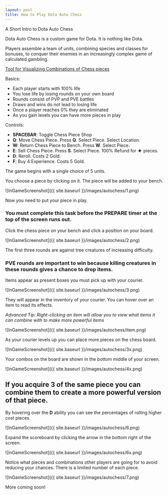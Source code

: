 ```yaml
---
layout: post
title: How to Play Dota Auto Chess
---
```


A Short Intro to Dota Auto Chess

Dota Auto Chess is a custom game for Dota. It is nothing like Dota. 

Players assemble a team of units, combining species and classes for bonuses, to conquer their enemies in an increasingly complex game of calculated gambling.

[Tool for Visualizing Combinations of Chess pieces](http://dota.wassuh.com)

Basics:
 - Each player starts with 100% life
 - You lose life by losing rounds on your own board
 - Rounds consist of PVP and PVE battles
 - Draws and wins do not lead to losing life
 - Once a player reaches 0% they are eliminated
 - As you gain levels you can have more pieces in play

Controls:
 - **SPACEBAR**: Toggle Chess Piece Shop
 - **Q**: Move Chess Piece. Press **Q**. Select Piece. Select Location.
 - **W**: Return Chess Piece to Bench. Press **W**. Select Piece.
 - **E**: Sell Chess Piece. Press **S**. Select Piece. 100% Refund for ★ pieces.
 - **D**: Reroll. Costs 2 Gold.
 - **F**: Buy 4 Experience. Costs 5 Gold.

The game begins with a single choice of 5 units.

You choose a piece by clicking on it. The piece will be added to your bench.

![InGameScreenshot]({{ site.baseurl }}/images/autochess/1.png)

Now you need to put your piece in play.

### You must complete this task before the **PREPARE** timer at the top of the screen runs out.

Click the chess piece on your bench and click a position on your board.

![InGameScreenshot]({{ site.baseurl }}/images/autochess/2.png)

The first three rounds are against tree creatures of increasing difficulty.

### PVE rounds are important to win because killing creatures in these rounds gives a chance to drop items.

Items appear as present boxes you must pick up with your courier.

![InGameScreenshot]({{ site.baseurl }}/images/autochess/3.png)


They will appear in the inventory of your courier. You can hover over an item to read its effects. 

*Advanced Tip: Right-clicking an item will allow you to view what items it can combine with to make more powerful items*

![InGameScreenshot]({{ site.baseurl }}/images/autochess/item.png)

As your courier levels up you can place more pieces on the chess board.

![InGameScreenshot]({{ site.baseurl }}/images/autochess/3x.png)

Your combos on the board are shown in the bottom middle of your screen.

![InGameScreenshot]({{ site.baseurl }}/images/autochess/4x.png)

## If you acquire 3 of the same piece you can combine them to create a more powerful version of that piece.

By hovering over the **D** ability you can see the percentages of rolling higher cost pieces.

![InGameScreenshot]({{ site.baseurl }}/images/autochess/6.png)

Expand the scoreboard by clicking the arrow in the bottom right of the screen.

![InGameScreenshot]({{ site.baseurl }}/images/autochess/6x.png)

Notice what pieces and combinations other players are going for to avoid reducing your chances. There is a limited number of each piece.

![InGameScreenshot]({{ site.baseurl }}/images/autochess/7.png)

More coming soon!